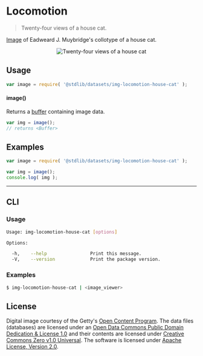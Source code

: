 # Locomotion

> Twenty-four views of a house cat.

<!-- <intro> -->

[Image][getty-src] of Eadweard J. Muybridge's collotype of a house cat.

<!-- <image align="center" src="./data/image.jpg" alt="Twenty-four views of a house cat"> -->

<div class="image" align="center">
    <img src="https://cdn.rawgit.com/stdlib-js/stdlib/36886e59df0d611b6d80cc6d58c8107d756c01c3/lib/node_modules/@stdlib/datasets/img-locomotion-house-cat/data/image.jpg" alt="Twenty-four views of a house cat">
    <br>
</div>

<!-- </image> -->

<!-- </intro> -->


<!-- <usage> -->

## Usage

``` javascript
var image = require( '@stdlib/datasets/img-locomotion-house-cat' );
```

#### image()

Returns a [buffer][node-buffer] containing image data.

``` javascript
var img = image();
// returns <Buffer>
```

<!-- </usage> -->


<!-- <examples> -->

<!-- TODO: more creative example. -->

## Examples

``` javascript
var image = require( '@stdlib/datasets/img-locomotion-house-cat' );

var img = image();
console.log( img );
```

<!-- </examples> -->


---

<!-- <cli> -->

## CLI

<!-- <usage> -->

### Usage

``` bash
Usage: img-locomotion-house-cat [options]

Options:

  -h,    --help                Print this message.
  -V,    --version             Print the package version.
```

<!-- </usage> -->


<!-- <examples> -->

### Examples

``` bash
$ img-locomotion-house-cat | <image_viewer>
```

<!-- </examples> -->

<!-- </cli> -->


<!-- <license> -->

## License

Digital image courtesy of the Getty's [Open Content Program][getty-open-content]. The data files (databases) are licensed under an [Open Data Commons Public Domain Dedication & License 1.0][pddl-1.0] and their contents are licensed under [Creative Commons Zero v1.0 Universal][cc0]. The software is licensed under [Apache License, Version 2.0][apache-license].

<!-- </license> -->


<!-- <links> -->

[getty-open-content]: http://www.getty.edu/about/opencontent.html
[pddl-1.0]: http://opendatacommons.org/licenses/pddl/1.0/
[cc0]: https://creativecommons.org/publicdomain/zero/1.0
[apache-license]: https://www.apache.org/licenses/LICENSE-2.0

[getty-src]: http://www.getty.edu/art/collection/objects/40918/eadweard-j-muybridge-animal-locomotion-american-1887/

[node-buffer]: https://nodejs.org/api/buffer.html

<!-- </links> -->
